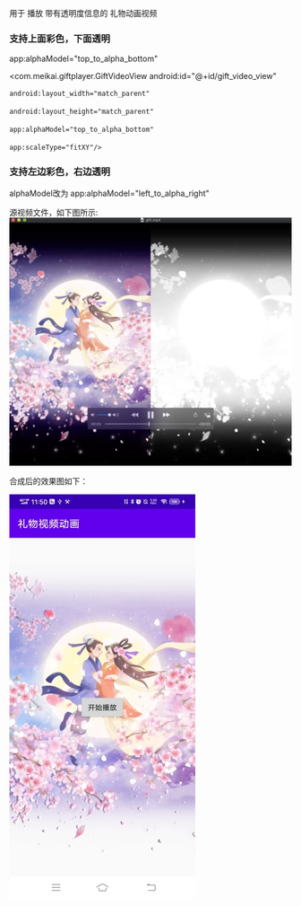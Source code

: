 
用于 播放 带有透明度信息的 礼物动画视频


### 支持上面彩色，下面透明

app:alphaModel="top_to_alpha_bottom"

<com.meikai.giftplayer.GiftVideoView
    android:id="@+id/gift_video_view"
    
    android:layout_width="match_parent"
    
    android:layout_height="match_parent"
    
    app:alphaModel="top_to_alpha_bottom"
    
    app:scaleType="fitXY"/>


### 支持左边彩色，右边透明


alphaModel改为    app:alphaModel="left_to_alpha_right"


源视频文件，如下图所示:
![原始视频截图](原始视频的截图.jpg)


合成后的效果图如下：


![合成后的效果图](合成后的效果图.jpg)
